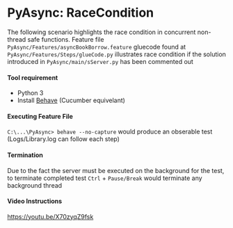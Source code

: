 # PyAsync: RaceCondition

The following scenario highlights the race condition in concurrent non-thread safe functions. Feature file ```PyAsync/Features/asyncBookBorrow.feature``` gluecode found at ```PyAsync/Features/Steps/glueCode.py``` illustrates race condition if the solution introduced in ```PyAsync/main/sServer.py``` has been commented out

#### Tool requirement
- Python 3
- Install [Behave](https://behave.readthedocs.io/en/latest/install.html) (Cucumber equivelant) 

#### Executing Feature File
```C:\...\PyAsync> behave --no-capture``` would produce an obserable test (Logs/Library.log can follow each step)

#### Termination
Due to the fact the server must be executed on the background for the test, to terminate completed test ```Ctrl``` + ```Pause/Break``` would terminate any background thread

#### Video Instructions
https://youtu.be/X70zyqZ9fsk
